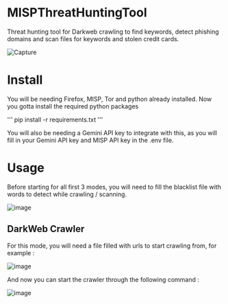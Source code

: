 # MISPThreatHuntingTool

Threat hunting tool for Darkweb crawling to find keywords, detect phishing domains and scan files for keywords and stolen credit cards.

![Capture](https://github.com/nakkouchtarek/MISPThreatHuntingTool/assets/98561646/0256d0d9-9ccc-485f-90df-448348db13d0)

# Install

You will be needing Firefox, MISP, Tor and python already installed. Now you gotta install the required python packages

'''
pip install -r requirements.txt
'''

You will also be needing a Gemini API key to integrate with this, as you will fill in your Gemini API key and MISP API key in the .env file.

# Usage

Before starting for all first 3 modes, you will need to fill the blacklist file with words to detect while crawling / scanning.

![image](https://github.com/nakkouchtarek/MISPThreatHuntingTool/assets/98561646/b466f769-1cc6-4306-ac31-96bd16e01974)

## DarkWeb Crawler

For this mode, you will need a file filled with urls to start crawling from, for example : 

![image](https://github.com/nakkouchtarek/MISPThreatHuntingTool/assets/98561646/6ca21853-3852-4081-8db5-902d117d15f4)

And now you can start the crawler through the following command : 

![image](https://github.com/nakkouchtarek/MISPThreatHuntingTool/assets/98561646/593bbd77-bfa1-4635-9781-ccdd45ec77a1)







